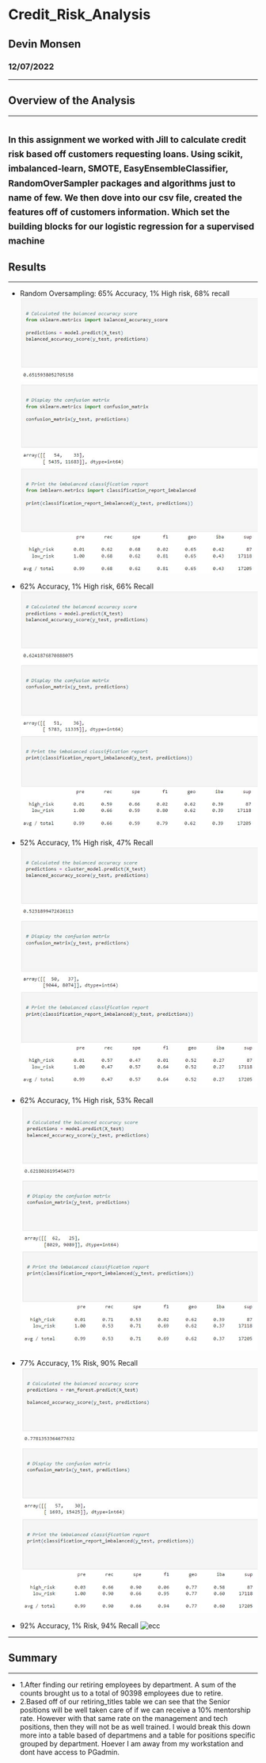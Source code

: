 # Credit_Risk_Analysis
## Devin Monsen
### 12/07/2022
---
## Overview of the Analysis ##
---
<sub>In this assignment we worked with Jill to calculate credit risk based off customers requesting loans. Using scikit, imbalanced-learn, SMOTE, EasyEnsembleClassifier, RandomOverSampler packages and algorithms just to name of few. We then dove into our csv file, created the features off of customers information. Which set the building blocks for our logistic regression for a supervised machine</sub>
---
## Results ##
---
- Random Oversampling: 65% Accuracy, 1% High risk, 68% recall
![ranover](images/ranover.JPG)

- 62% Accuracy, 1% High risk, 66% Recall 
![smotesam](images/smotesam.JPG)

- 52% Accuracy, 1% High risk, 47% Recall
![undersam](images/undersam.JPG)

- 62% Accuracy, 1% High risk, 53% Recall
![combosam](images/combosam.JPG)

- 77% Accuracy, 1% Risk, 90% Recall
![ranfor](images/ranfor.JPG)

- 92% Accuracy, 1% Risk, 94% Recall
![ecc](images/ecc.JPG)

---
## Summary ##
---
- 1.After finding our retiring employees by department. A sum of the counts brought us to a total of 90398 employees due to retire.
- 2.Based off of our retiring_titles table we can see that the Senior positions will be well taken care of if we can receive a 10% mentorship rate. However with that same rate on the management and tech positions, then they will not be as well trained. I would break this down more into a table based of departmens and a table for positions specific grouped by department. Hoever I am away from my workstation and dont have access to PGadmin.
